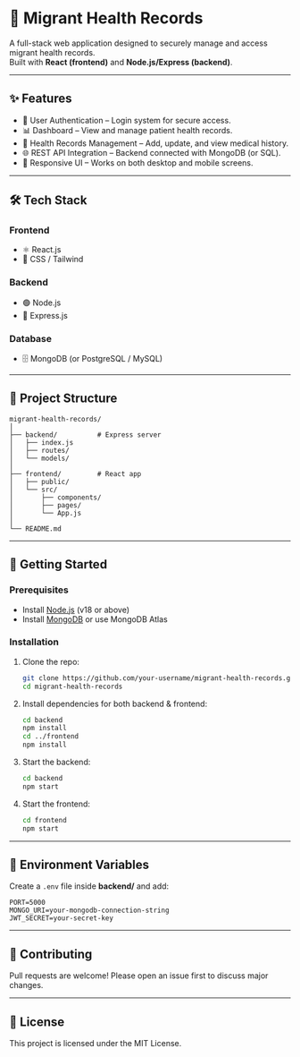 # 🏥 Migrant Health Records

A full-stack web application designed to securely manage and access migrant health records.  
Built with **React (frontend)** and **Node.js/Express (backend)**.

---

## ✨ Features
- 🔐 User Authentication – Login system for secure access.  
- 📊 Dashboard – View and manage patient health records.  
- 📝 Health Records Management – Add, update, and view medical history.  
- 🌐 REST API Integration – Backend connected with MongoDB (or SQL).  
- 📱 Responsive UI – Works on both desktop and mobile screens.  

---

## 🛠 Tech Stack
### Frontend
- ⚛️ React.js  
- 🎨 CSS / Tailwind 

### Backend
- 🟢 Node.js  
- 🚀 Express.js  

### Database
- 🗄️ MongoDB (or PostgreSQL / MySQL)  

---

## 📂 Project Structure
```
migrant-health-records/
│
├── backend/          # Express server
│   ├── index.js
│   ├── routes/
│   └── models/
│
├── frontend/         # React app
│   ├── public/
│   └── src/
│       ├── components/
│       ├── pages/
│       └── App.js
│
└── README.md
```

---

## 🚀 Getting Started

### Prerequisites
- Install [Node.js](https://nodejs.org/) (v18 or above)  
- Install [MongoDB](https://www.mongodb.com/) or use MongoDB Atlas  

### Installation
1. Clone the repo:
   ```bash
   git clone https://github.com/your-username/migrant-health-records.git
   cd migrant-health-records
   ```

2. Install dependencies for both backend & frontend:
   ```bash
   cd backend
   npm install
   cd ../frontend
   npm install
   ```

3. Start the backend:
   ```bash
   cd backend
   npm start
   ```

4. Start the frontend:
   ```bash
   cd frontend
   npm start
   ```

---

## 🔑 Environment Variables
Create a `.env` file inside **backend/** and add:
```
PORT=5000
MONGO_URI=your-mongodb-connection-string
JWT_SECRET=your-secret-key
```

---

## 🤝 Contributing
Pull requests are welcome! Please open an issue first to discuss major changes.

---

## 📜 License
This project is licensed under the MIT License.
